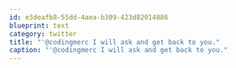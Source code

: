 ```yaml
---
id: e3deafb8-55dd-4aea-b309-423d82014886
blueprint: text
category: twitter
title: "'@codingmerc I will ask and get back to you."
caption: "'@codingmerc I will ask and get back to you."
---
```

